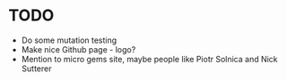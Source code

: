 # TODO

- Do some mutation testing
- Make nice Github page - logo?
- Mention to micro gems site, maybe people like Piotr Solnica and Nick Sutterer
